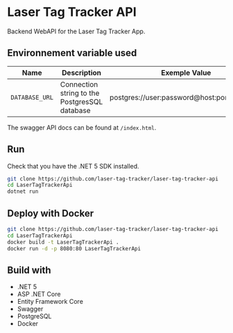 # Laser Tag Tracker API

Backend WebAPI for the Laser Tag Tracker App.

## Environnement variable used

| Name | Description | Exemple Value |
| ---- | ----------- | ------------- |
| `DATABASE_URL` | Connection string to the PostgresSQL database | postgres://user:password@host:port/database |

The swagger API docs can be found at `/index.html`.

## Run

Check that you have the .NET 5 SDK installed.

```bash
git clone https://github.com/laser-tag-tracker/laser-tag-tracker-api
cd LaserTagTrackerApi
dotnet run
```

## Deploy with Docker

```bash
git clone https://github.com/laser-tag-tracker/laser-tag-tracker-api
cd LaserTagTrackerApi
docker build -t LaserTagTrackerApi .
docker run -d -p 8080:80 LaserTagTrackerApi
```

## Build with

- .NET 5
- ASP .NET Core
- Entity Framework Core
- Swagger
- PostgreSQL
- Docker
